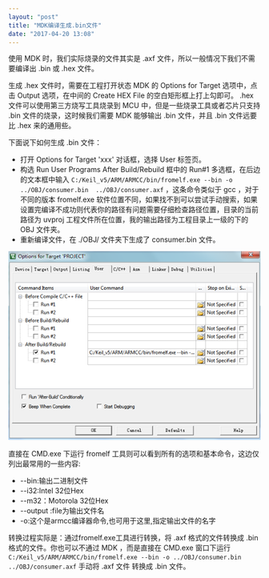 ```yaml
---
layout: "post"
title: "MDK编译生成.bin文件"
date: "2017-04-20 13:08"
---
```


使用 MDK 时，我们实际烧录的文件其实是 .axf 文件，所以一般情况下我们不需要编译出 .bin 或 .hex 文件。

生成 .hex 文件时，需要在工程打开状态 MDK 的 Options for Target 选项中，点击 Output 选项，在中间的  Create HEX File 的空白矩形框上打上勾即可。 .hex 文件可以使用第三方烧写工具烧录到 MCU 中，但是一些烧录工具或者芯片只支持 .bin 文件的烧录，这时候我们需要 MDK 能够输出 .bin 文件，并且 .bin 文件远要比 .hex 来的通用些。

下面说下如何生成 .bin 文件：
- 打开 Options for Target 'xxx' 对话框，选择 User 标签页。
- 构选 Run User Programs After Build/Rebuild 框中的 Run#1 多选框，在后边的文本框中输入 `C:/Keil_v5/ARM/ARMCC/bin/fromelf.exe --bin -o ../OBJ/consumer.bin  ../OBJ/consumer.axf` ，这条命令类似于 gcc ，对于不同的版本 fromelf.exe 软件位置不同，如果找不到可以尝试手动搜索，如果设置完编译不成功则代表你的路径有问题需要仔细检查路径位置，目录的当前路径为 uvproj 工程文件所在位置，我的输出路径为工程目录上一级的下的 OBJ 文件夹。
- 重新编译文件，在 ./OBJ/ 文件夹下生成了 consumer.bin 文件。

![](https://raw.githubusercontent.com/noparkinghere/noparkinghere.github.io/master/img/2017-04-20-mdk编译生成-bin文件/1.png)

直接在 CMD.exe 下运行 fromelf 工具则可以看到所有的选项和基本命令，这边仅列出最常用的一些内容:
-  --bin:输出二进制文件
-  --i32:Intel 32位Hex
-  --m32：Motorola 32位Hex
-  --output <file>:file为输出文件名
- -o<file>:这个是armcc编译器命令,也可用于这里,指定输出文件的名字

转换过程实际是：通过fromelf.exe工具进行转换，将 .axf 格式的文件转换成 .bin 格式的文件。你也可以不通过 MDK ，而是直接在 CMD.exe 窗口下运行 `C:/Keil_v5/ARM/ARMCC/bin/fromelf.exe --bin -o ../OBJ/consumer.bin  ../OBJ/consumer.axf` 手动将 .axf 文件 转换成 .bin 文件。
